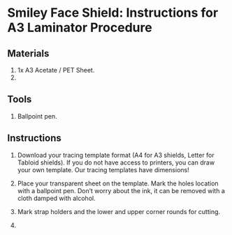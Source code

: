 # Smiley Face Shield: Instructions for A3 Laminator Procedure

## Materials

1. 1x A3 Acetate / PET Sheet.
2. 

## Tools 

1. Ballpoint pen.

## Instructions

1. Download your tracing template format (A4 for A3 shields, Letter for Tabloid shields). If you do not have access to printers, you can draw your own template. Our tracing templates have dimensions!



2. Place your transparent sheet on the template. Mark the holes location with a ballpoint pen. Don’t worry about the ink, it can be removed with a cloth damped with alcohol.  

3. Mark strap holders and the lower and upper corner rounds for cutting. 

4. 